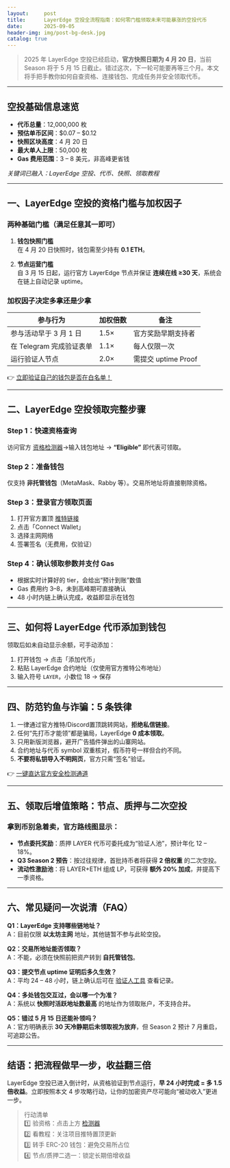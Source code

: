 ```yaml
---
layout:     post
title:      LayerEdge 空投全流程指南：如何零门槛领取未来可能暴涨的空投代币
date:       2025-09-05
header-img: img/post-bg-desk.jpg
catalog: true
---
```


> 2025 年 LayerEdge 空投已经启动，**官方快照日期为 4 月 20 日**，当前 Season 将于 5 月 15 日截止。错过这次，下一轮可能要再等三个月。本文将手把手教你如何自查资格、连接钱包、完成任务并安全领取代币。

---

## 空投基础信息速览

- **代币总量**：12,000,000 枚  
- **预估单币区间**：$0.07 – $0.12  
- **快照区块高度**：4 月 20 日  
- **最大单人上限**：50,000 枚  
- **Gas 费用范围**：3 – 8 美元，非高峰更省钱  

*关键词已融入：LayerEdge 空投、代币、快照、领取教程*

---

## 一、LayerEdge 空投的资格门槛与加权因子

### 两种基础门槛（满足任意其一即可）

1. **钱包快照门槛**  
   在 4 月 20 日快照时，钱包需至少持有 **0.1 ETH**。  

2. **节点运营门槛**  
   自 3 月 15 日起，运行官方 LayerEdge 节点并保证 **连续在线 ≥30 天**，系统会在链上自动记录 uptime。

### 加权因子决定多拿还是少拿

| 参与行为                | 加权倍数 | 备注                         |
|-------------------------|----------|------------------------------|
| 参与活动早于 3 月 1 日   | 1.5×     | 官方奖励早期支持者           |
| 在 Telegram 完成验证表单 | 1.1×     | 每人仅限一次                 |
| 运行验证人节点           | 2.0×     | 需提交 uptime Proof          |

👉 [立即验证自己的钱包是否在白名单！](https://okxdog.com/)

---

## 二、LayerEdge 空投领取完整步骤

### Step 1：快速资格查询

访问官方 [资格检测器](https://okxdog.com/)→输入钱包地址 → **“Eligible”** 即代表可领取。

### Step 2：准备钱包

仅支持 **非托管钱包**（MetaMask、Rabby 等）。交易所地址将直接剔除资格。

### Step 3：登录官方领取页面

1. 打开官方置顶 [推特链接](https://okxdog.com/)  
2. 点击「Connect Wallet」  
3. 选择主网网络  
4. 签署签名（无费用，仅验证）

### Step 4：确认领取参数并支付 Gas

- 根据实时计算好的 tier，会给出“预计到账”数值  
- Gas 费用约 $3–$8，未到高峰期可直接确认  
- 48 小时内链上确认完成，收益即显示在钱包

---

## 三、如何将 LayerEdge 代币添加到钱包

领取后如未自动显示余额，可手动添加：

1. 打开钱包 → 点击「添加代币」  
2. 粘贴 LayerEdge 合约地址（仅使用官方推特公布地址）  
3. 输入符号 `LAYER`，小数位 18 → 保存

---

## 四、防范钓鱼与诈骗：5 条铁律

1. 一律通过官方推特/Discord置顶跳转网站，**拒绝私信链接**。  
2. 任何“先打币才能领”都是骗局，LayerEdge **0 成本领取**。  
3. 只用新版浏览器，避开广告插件弹出的山寨网站。  
4. 合约地址与代币 symbol 双重核对，假币符号一样但合约不同。  
5. **不要将私钥导入不明网页**，官方只需“签名”验证。  

👉 [一键直达官方安全检测通道](https://okxdog.com/)

---

## 五、领取后增值策略：节点、质押与二次空投

### 拿到币别急着卖，官方路线图显示：

- **节点委托奖励**：质押 LAYER 代币可委托成为“验证人池”，预计年化 12 – 18%。  
- **Q3 Season 2 预告**：按过往规律，首批持币者将获得 **2 倍权重** 的二次空投。  
- **流动性激励池**：将 LAYER+ETH 组成 LP，可获得 **额外 20% 加成**，并提高下一季资格。

---

## 六、常见疑问一次说清（FAQ）

**Q1：LayerEdge 支持哪些链地址？**  
A：目前仅限 **以太坊主网** 地址，其他链暂不参与此轮空投。

**Q2：交易所地址能否领取？**  
A：不能，必须在快照前把资产转到 **自托管钱包**。

**Q3：提交节点 uptime 证明后多久生效？**  
A：平均 24 – 48 小时，链上确认后可在 [验证人工具](https://okxdog.com/) 查看记录。

**Q4：多处钱包交互过，会以哪一个为准？**  
A：系统以 **快照时活跃地址数最高** 的地址作为领取账户，不支持合并。

**Q5：错过 5 月 15 日还能补领吗？**  
A：官方明确表示 **30 天冷静期后未领取视为放弃**，但 Season 2 预计 7 月重启，可追踪公告。

---

## 结语：把流程做早一步，收益翻三倍

LayerEdge 空投已进入倒计时，从资格验证到节点运行，**早 24 小时完成 = 多 1.5 倍收益**。立即按照本文 4 步攻略行动，让你的加密资产尽可能向“被动收入”更进一步。

> 行动清单  
> 1️⃣ 验资格：点击上方 [检测器](https://okxdog.com/)  
> 2️⃣ 看教程：关注项目推特置顶更新  
> 3️⃣ 转手 ERC-20 钱包：避免交易所占位  
> 4️⃣ 节点/质押二选一：锁定长期倍增收益